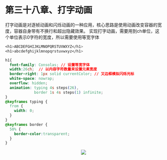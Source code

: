 # 第三十八章、打字动画

打字动画是对逐帧动画和闪烁动画的一种应用，核心思路是使用动画改变容器的宽度，容器自身带有不换行和超出隐藏效果。
实现打字动画，需要用到ch单位，这个单位表示0字符的宽度，所以需要使用等宽字体

```css
<h1>ABCDEFGHIJKLMNOPQRSTUVWXYZ</h1>
<h1>abcdefghijklmnopqrstuvwxyz</h1>

h1{
  font-family: Consolas; // 设置等宽字体
  width:26ch;  // 以内容字符数量来设置元素宽度
  border-right: 1px solid currentColor; // 又边框模拟闪烁光标
  white-space: nowrap;
  overflow: hidden;
  animation: typing 4s steps(26),
             border 1s 4s steps(1) infinite;
}
@keyframes typing {
  from {
    width: 0;
  }
}
@keyframes border {
  50% {
    border-color:transparent;
  }
}
```

<div align=center><img src="/note/images/css-secret/38/1.gif"></div>  
